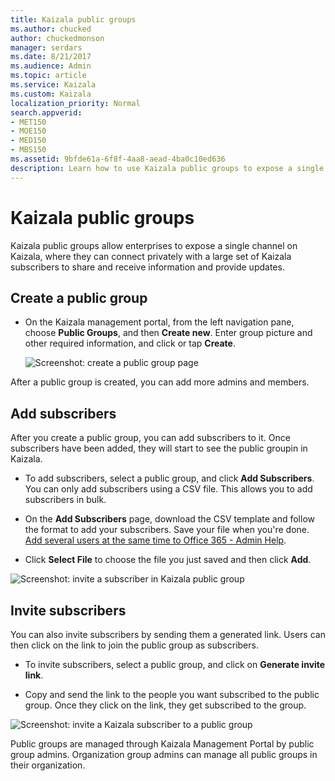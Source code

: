 ```yaml
---
title: Kaizala public groups
ms.author: chucked
author: chuckedmonson
manager: serdars
ms.date: 8/21/2017
ms.audience: Admin
ms.topic: article
ms.service: Kaizala
ms.custom: Kaizala
localization_priority: Normal
search.appverid:
- MET150
- MOE150
- MED150
- MBS150
ms.assetid: 9bfde61a-6f8f-4aa8-aead-4ba0c10ed636
description: Learn how to use Kaizala public groups to expose a single channel on Kaizala where users can connect privately with a large set of Kaizala subscribers.
---
```


# Kaizala public groups

Kaizala public groups allow enterprises to expose a single channel on Kaizala, where they can connect privately with a large set of Kaizala subscribers to share and receive information and provide updates.
    
## Create a public group

- On the Kaizala management portal, from the left navigation pane, choose **Public Groups**, and then **Create new**. Enter group picture and other required information, and click or tap **Create**.
    
    ![Screenshot: create a public group page](media/aa7bc493-9039-4d62-8d25-625ac02dd509.png)
  
After a public group is created, you can add more admins and members.
  
## Add subscribers

After you create a public group, you can add subscribers to it. Once subscribers have been added, they will start to see the public groupin in Kaizala.
  
- To add subscribers, select a public group, and click **Add Subscribers**. You can only add subscribers using a CSV file. This allows you to add subscribers in bulk.
    
- On the **Add Subscribers** page, download the CSV template and follow the format to add your subscribers. Save your file when you're done. [Add several users at the same time to Office 365 - Admin Help](https://support.office.com/article/1f5767ed-e717-4f24-969c-6ea9d412ca88#__toc316652088).
    
- Click **Select File** to choose the file you just saved and then click **Add**.
    
![Screenshot: invite a subscriber in Kaizala public group](media/00a314aa-8de0-431f-b272-c212c421ca1e.png)
  
## Invite subscribers

You can also invite subscribers by sending them a generated link. Users can then click on the link to join the public group as subscribers.
  
- To invite subscribers, select a public group, and click on **Generate invite link**.
    
- Copy and send the link to the people you want subscribed to the public group. Once they click on the link, they get subscribed to the group.
    
![Screenshot: invite a Kaizala subscriber to a public group](media/27d71abe-264d-4de1-8b97-015e546fe884.png)
  
Public groups are managed through Kaizala Management Portal by public group admins. Organization group admins can manage all public groups in their organization.
  

